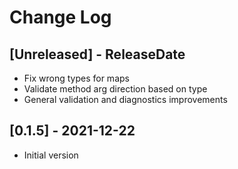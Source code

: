 # Change Log

<!-- next-header -->
## [Unreleased] - ReleaseDate

- Fix wrong types for maps
- Validate method arg direction based on type
- General validation and diagnostics improvements

## [0.1.5] - 2021-12-22

- Initial version

